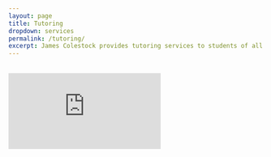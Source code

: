 ```yaml
---
layout: page
title: Tutoring
dropdown: services
permalink: /tutoring/
excerpt: James Colestock provides tutoring services to students of all ages focused on Programming and Web Design, e.g., Python, HTML/CSS, JavaScript
---
```

<br />
<!-- Google Slides has a weird, non-standard aspect ratio -->
<div class="embed-responsive" style="padding-bottom: 58.5%" >
  <iframe src="https://docs.google.com/presentation/d/e/2PACX-1vTCIZsOpsNsH4jTZgfUg-WYH8fmGYXxnGmmkX9C5XjfqlpFlQh_4ap-fC_8NpGNNjF7Hihgm5CJuMTi/embed?start=false&loop=false&delayms=10000" frameborder="0" allowfullscreen="true" mozallowfullscreen="true" webkitallowfullscreen="true"></iframe>
</div>
